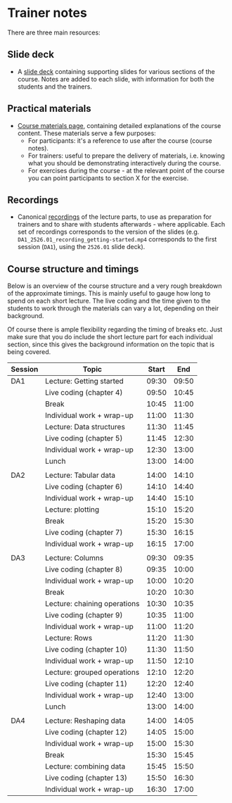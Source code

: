 # Trainer notes

There are three main resources:

## Slide deck

- A [slide deck](https://docs.google.com/presentation/d/1hRk83kQ6jslyq6qZ42IXw74B4ukP3yEGGkppjNBST8o/edit?usp=sharing) containing supporting slides for various sections of the course. Notes are added to each slide, with information for both the students and the trainers.

## Practical materials

- [Course materials page](https://cambiotraining.github.io/data-analysis-in-r-and-python/), containing detailed explanations of the course content. These materials serve a few purposes:
  - For participants: it's a reference to use after the course (course notes).
  - For trainers: useful to prepare the delivery of materials, i.e. knowing what you should be demonstrating interactively during the course.
  - For exercises during the course - at the relevant point of the course you can point participants to section X for the exercise.

## Recordings

- Canonical [recordings](https://drive.google.com/drive/folders/1bhdaPMeVgmFNBS8qOBd5VfG8yb-BIyAI?usp=sharing) of the lecture parts, to use as preparation for trainers and to share with students afterwards - where applicable. Each set of recordings corresponds to the version of the slides (e.g. `DA1_2526.01_recording_getting-started.mp4` corresponds to the first session (`DA1`), using the `2526.01` slide deck).

## Course structure and timings

Below is an overview of the course structure and a very rough breakdown of the approximate timings. This is mainly useful to gauge how long to spend on each short lecture. The live coding and the time given to the students to work through the materials can vary a lot, depending on their background.

Of course there is ample flexibility regarding the timing of breaks etc. Just make sure that you do include the short lecture part for each individual section, since this gives the background information on the topic that is being covered.

| Session | Topic                          | Start | End   |
|---------|--------------------------------|-------|-------|
| DA1     | Lecture: Getting started       | 09:30 | 09:50 |
|         | Live coding (chapter 4)        | 09:50 | 10:45 |
|         | Break                          | 10:45 | 11:00 |
|         | Individual work + wrap-up      | 11:00 | 11:30 |
|         | Lecture: Data structures       | 11:30 | 11:45 |
|         | Live coding (chapter 5)        | 11:45 | 12:30 |
|         | Individual work + wrap-up      | 12:30 | 13:00 |
|         | Lunch                          | 13:00 | 14:00 |
|         |                                |       |       |
| DA2     | Lecture: Tabular data          | 14:00 | 14:10 |
|         | Live coding (chapter 6)        | 14:10 | 14:40 |
|         | Individual work + wrap-up      | 14:40 | 15:10 |
|         | Lecture: plotting              | 15:10 | 15:20 |
|         | Break                          | 15:20 | 15:30 |
|         | Live coding (chapter 7)        | 15:30 | 16:15 |
|         | Individual work + wrap-up      | 16:15 | 17:00 |
|         |                                |       |       |
| DA3     | Lecture: Columns               | 09:30 | 09:35 |
|         | Live coding (chapter 8)        | 09:35 | 10:00 |
|         | Individual work + wrap-up      | 10:00 | 10:20 |
|         | Break                          | 10:20 | 10:30 |
|         | Lecture: chaining operations   | 10:30 | 10:35 |
|         | Live coding (chapter 9)        | 10:35 | 11:00 |
|         | Individual work + wrap-up      | 11:00 | 11:20 |
|         | Lecture: Rows                  | 11:20 | 11:30 |
|         | Live coding (chapter 10)       | 11:30 | 11:50 |
|         | Individual work + wrap-up      | 11:50 | 12:10 |
|         | Lecture: grouped operations    | 12:10 | 12:20 |
|         | Live coding (chapter 11)       | 12:20 | 12:40 |
|         | Individual work + wrap-up      | 12:40 | 13:00 |
|         | Lunch                          | 13:00 | 14:00 |
|         |                                |       |       |
| DA4     | Lecture: Reshaping data        | 14:00 | 14:05 |
|         | Live coding (chapter 12)       | 14:05 | 15:00 |
|         | Individual work + wrap-up      | 15:00 | 15:30 |
|         | Break                          | 15:30 | 15:45 |
|         | Lecture: combining data        | 15:45 | 15:50 |
|         | Live coding (chapter 13)       | 15:50 | 16:30 |
|         | Individual work + wrap-up      | 16:30 | 17:00 |
